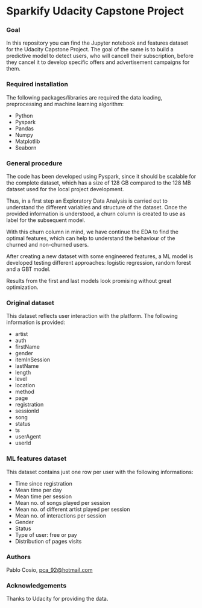 # Sparkify Udacity Capstone Project

### Goal

In this repository you can find the Jupyter notebook and features dataset for the Udacity Capstone Project. The goal of the same is to build a predictive model to detect users, who will cancell their subscription, before they cancel it to develop specific offers and advertisement campaigns for them.

### Required installation

The following packages/libraries are required the data loading, preprocessing and machine learning algorithm:

- Python
- Pyspark
- Pandas
- Numpy
- Matplotlib
- Seaborn

### General procedure

The code has been developed using Pyspark, since it should be scalable for the complete dataset, which has a size of 128 GB compared to the 128 MB dataset used for the local project development.

Thus, in a first step an Exploratory Data Analysis is carried out to understand the different variables and structure of the dataset. Once the provided information is understood, a churn column is created to use as label for the subsequent model.

With this churn column in mind, we have continue the EDA to find the optimal features, which can help to understand the behaviour of the churned and non-churned users.

After creating a new dataset with some engineered features, a ML model is developed testing different approaches: logistic regression, random forest and a GBT model.

Results from the first and last models look promising without great optimization.

### Original dataset

This dataset reflects user interaction with the platform. The following information is provided:
- artist
- auth
- firstName
- gender
- itemInSession
- lastName
- length
- level
- location
- method
- page
- registration
- sessionId
- song
- status
- ts
- userAgent
- userId
 
### ML features dataset

This dataset contains just one row per user with the following informations:
- Time since registration
- Mean time per day
- Mean time per session
- Mean no. of songs played per session
- Mean no. of different artist played per session
- Mean no. of interactions per session
- Gender
- Status
- Type of user: free or pay
- Distribution of pages visits

### Authors

Pablo Cosio, pca_92@hotmail.com

### Acknowledgements

Thanks to Udacity for providing the data.
